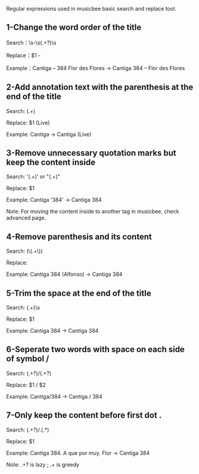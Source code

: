 Regular expressions used in musicbee basic search and replace tool.

## 1-Change the word order of the title

Search：\s-\s(.+?)\s

Replace：$1 - 

Example：Cantiga – 384 Flor des Flores → Cantiga 384 – Flor des Flores

## 2-Add annotation text with the parenthesis at the end of the title

Search: (.+)

Replace: $1 (Live)

Example: Cantiga → Cantiga (Live)

## 3-Remove unnecessary quotation marks but keep the content inside

Search: '(.+)' or "(.+)"

Replace: $1

Example: Cantiga '384' → Cantiga 384

Note: For moving the content inside to another tag in musicbee, check advanced page. 

## 4-Remove parenthesis and its content

Search: (\\(.+\\))

Replace: 

Example: Cantiga 384 (Alfonso) → Cantiga 384

## 5-Trim the space at the end of the title

Search: (.+)\s

Replace: $1

Example: Cantiga 384  → Cantiga 384

## 6-Seperate two words with space on each side of symbol /

Search: (.+?)/(.+?)

Replace: $1 / $2

Example: Cantiga/384 → Cantiga / 384

## 7-Only keep the content before first dot .

Search: (.+?)/.(.*)

Replace: $1

Example: Cantiga 384. A que por muy. Flor → Cantiga 384

Note: .+? is lazy ; .+ is greedy
